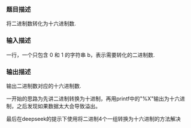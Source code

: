 ### 题目描述
将二进制数转化为十六进制数.
### 输入描述
一行，一个只包含 0 和 1 的字符串 b，表示需要转化的二进制数.
### 输出描述
输出二进制数对应的十六进制数.

一开始的思路为先讲二进制转换为十进制，再用printf中的"%X"输出为十六进制，之后发现如果数据太大会导致溢出。

最后在deepseek的提示下使用将二进制4个一组转换为十六进制的方法解决